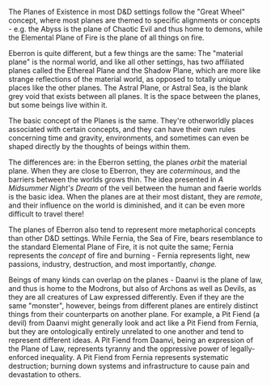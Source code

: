 The Planes of Existence in most D&D settings follow the "Great Wheel" concept, where most planes are themed to specific alignments or concepts - e.g. the Abyss is the plane of Chaotic Evil and thus home to demons, while the Elemental Plane of Fire is the plane of all things on fire.

Eberron is quite different, but a few things are the same:
The "material plane" is the normal world, and like all other settings, has two affiliated planes called the Ethereal Plane and the Shadow Plane, which are more like strange reflections of the material world, as opposed to totally unique places like the other planes.
The Astral Plane, or Astral Sea, is the blank grey void that exists between all planes. It is the space between the planes, but some beings live within it.

The basic concept of the Planes is the same. They're otherworldly places associated with certain concepts, and they can have their own rules concerning time and gravity, environments, and sometimes can even be shaped directly by the thoughts of beings within them.

The differences are: in the Eberron setting, the planes *orbit* the material plane. When they are close to Eberron, they are *coterminous*, and the barriers between the worlds grows thin. The idea presented in *A Midsummer Night's Dream* of the veil between the human and faerie worlds is the basic idea. When the planes are at their most distant, they are *remote*, and their influence on the world is diminished, and it can be even more difficult to travel there!

The planes of Eberron also tend to represent more metaphorical concepts than other D&D settings. While Fernia, the Sea of Fire, bears resemblance to the standard Elemental Plane of Fire, it is not quite the same; Fernia represents the *concept* of fire and burning - Fernia represents light, new passions, industry, destruction, and most importantly, *change.*

Beings of many kinds can overlap on the planes - Daanvi is the plane of law, and thus is home to the Modrons, but also of Archons as well as Devils, as they are all creatures of Law expressed differently. Even if they are the same "monster", however, beings from different planes are entirely distinct things from their counterparts on another plane. For example, a Pit Fiend (a devil) from Daanvi might generally look and act like a Pit Fiend from Fernia, but they are ontologically entirely unrelated to one another and tend to represent different ideas. A Pit Fiend from Daanvi, being an expression of the Plane of Law, represents tyranny and the oppressive power of legally-enforced inequality. A Pit Fiend from Fernia represents systematic destruction; burning down systems and infrastructure to cause pain and devastation to others.